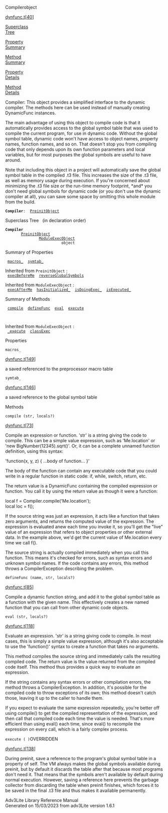 ---
---
<span class="title">Compiler</span><span class="type">object</span>

[dynfunc.t](../file/dynfunc.t.html)\[[40](../source/dynfunc.t.html#40)\]

[Superclass  
Tree](#_SuperClassTree_)

[Property  
Summary](#_PropSummary_)

[Method  
Summary](#_MethodSummary_)

[Property  
Details](#_Properties_)

[Method  
Details](#_Methods_)

<div class="fdesc">

Compiler: This object provides a simplified interface to the dynamic
compiler. The methods here can be used instead of manually creating
DynamicFunc instances.

The main advantage of using this object to compile code is that it
automatically provides access to the global symbol table that was used
to compile the current program, for use in dynamic code. Without the
global symbol table, dynamic code won't have access to object names,
property names, function names, and so on. That doesn't stop you from
compiling code that only depends upon its own function parameters and
local variables, but for most purposes the global symbols are useful to
have around.

Note that including this object in a project will automatically save the
global symbol table in the compiled .t3 file. This increases the size of
the .t3 file, as well as memory usage during execution. If you're
concerned about minimizing the .t3 file size or the run-time memory
footprint, \*and\* you don't need global symbols for dynamic code (or
you don't use the dynamic compiler at all), you can save some space by
omitting this whole module from the build.

**`Compiler`**` :   `[`PreinitObject`](../object/PreinitObject.html)

</div>

<span id="_SuperClassTree_"></span>

<div class="mjhd">

<span class="hdln">Superclass Tree</span>   (in declaration order)

</div>

**`Compiler`**  
`         `[`PreinitObject`](../object/PreinitObject.html)  
`                 `[`ModuleExecObject`](../object/ModuleExecObject.html)  
`                         object`  
<span id="_PropSummary_"></span>

<div class="mjhd">

<span class="hdln">Summary of Properties</span>  

</div>

` `[`macros_`](#macros_)`  `[`symtab_`](#symtab_)`  `

Inherited from `PreinitObject` :  
` `[`execBeforeMe`](../object/PreinitObject.html#execBeforeMe)`  `[`reverseGlobalSymbols`](../object/PreinitObject.html#reverseGlobalSymbols)`  `

Inherited from `ModuleExecObject` :  
` `[`execAfterMe`](../object/ModuleExecObject.html#execAfterMe)`  `[`hasInitialized_`](../object/ModuleExecObject.html#hasInitialized_)`  `[`isDoingExec_`](../object/ModuleExecObject.html#isDoingExec_)`  `[`isExecuted_`](../object/ModuleExecObject.html#isExecuted_)`  `

<span id="_MethodSummary_"></span>

<div class="mjhd">

<span class="hdln">Summary of Methods</span>  

</div>

` `[`compile`](#compile)`  `[`defineFunc`](#defineFunc)`  `[`eval`](#eval)`  `[`execute`](#execute)`  `

` `

Inherited from `ModuleExecObject` :  
` `[`_execute`](../object/ModuleExecObject.html#_execute)`  `[`classExec`](../object/ModuleExecObject.html#classExec)`  `

<span id="_Properties_"></span>

<div class="mjhd">

<span class="hdln">Properties</span>  

</div>

<span id="macros_"></span>

`macros_`

[dynfunc.t](../file/dynfunc.t.html)\[[149](../source/dynfunc.t.html#149)\]

<div class="desc">

a saved referenced to the preprocessor macro table

</div>

<span id="symtab_"></span>

`symtab_`

[dynfunc.t](../file/dynfunc.t.html)\[[146](../source/dynfunc.t.html#146)\]

<div class="desc">

a saved reference to the global symbol table

</div>

<span id="_Methods_"></span>

<div class="mjhd">

<span class="hdln">Methods</span>  

</div>

<span id="compile"></span>

`compile (str, locals?)`

[dynfunc.t](../file/dynfunc.t.html)\[[73](../source/dynfunc.t.html#73)\]

<div class="desc">

Compile an expression or function. 'str' is a string giving the code to
compile. This can be a simple value expression, such as 'Me.location' or
'new BigNumber(12345).sqrt()'. Or, it can be a complete unnamed function
definition, using this syntax:

  
'function(x, y, z) { ...body of function... }'

The body of the function can contain any executable code that you could
write in a regular function in static code: if, while, switch, return,
etc.

The return value is a DynamicFunc containing the compiled expression or
function. You call it by using the return value as though it were a
function:

  
local f = Compiler.compile('Me.location');  
local loc = f();

If the source string was just an expression, it acts like a function
that takes zero arguments, and returns the computed value of the
expression. The expression is evaluated anew each time you invoke it, so
you'll get the "live" value of an expression that refers to object
properties or other external data. In the example above, we'd get the
current value of Me.location every time we call f().

The source string is actually compiled immediately when you call this
function. This means it's checked for errors, such as syntax errors and
unknown symbol names. If the code contains any errors, this method
throws a CompilerException describing the problem.

</div>

<span id="defineFunc"></span>

`defineFunc (name, str, locals?)`

[dynfunc.t](../file/dynfunc.t.html)\[[85](../source/dynfunc.t.html#85)\]

<div class="desc">

Compile a dynamic function string, and add it to the global symbol table
as a function with the given name. This effectively creates a new named
function that you can call from other dynamic code objects.

</div>

<span id="eval"></span>

`eval (str, locals?)`

[dynfunc.t](../file/dynfunc.t.html)\[[118](../source/dynfunc.t.html#118)\]

<div class="desc">

Evaluate an expression. 'str' is a string giving code to compile. In
most cases, this is simply a simple value expression, although it's also
acceptable to use the 'function()' syntax to create a function that
takes no arguments.

This method compiles the source string and immediately calls the
resulting compiled code. The return value is the value returned from the
compiled code itself. This method thus provides a quick way to evaluate
an expression.

If the string contains any syntax errors or other compilation errors,
the method throws a CompilerException. In addition, it's possible for
the compiled code to throw exceptions of its own; this method doesn't
catch those, leaving it up to the caller to handle them.

If you expect to evaluate the same expression repeatedly, you're better
off using compile() to get the compiled representation of the
expression, and then call that compiled code each time the value is
needed. That's more efficient than using eval() each time, since eval()
to recompile the expression on every call, which is a fairly complex
process.

</div>

<span id="execute"></span>

`execute ( )`<span class="rem">OVERRIDDEN</span>

[dynfunc.t](../file/dynfunc.t.html)\[[138](../source/dynfunc.t.html#138)\]

<div class="desc">

During preinit, save a reference to the program's global symbol table in
a property of self. The VM always makes the global symbols available
during preinit, but by default it discards the table after that because
most programs don't need it. That means that the symbols aren't
available by default during normal execution. However, saving a
reference here prevents the garbage collector from discarding the table
when preinit finishes, which forces it to be saved in the final .t3 file
and thus makes it available permanently.

</div>

<div class="ftr">

Adv3Lite Library Reference Manual  
Generated on 15/03/2023 from adv3Lite version 1.6.1

</div>
